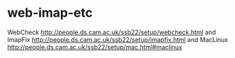 # web-imap-etc
WebCheck http://people.ds.cam.ac.uk/ssb22/setup/webcheck.html and ImapFix http://people.ds.cam.ac.uk/ssb22/setup/imapfix.html and MacLinux http://people.ds.cam.ac.uk/ssb22/setup/mac.html#maclinux
